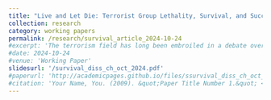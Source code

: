 ```yaml
---
title: "Live and Let Die: Terrorist Group Lethality, Survival, and Success"
collection: research
category: working papers
permalink: /research/survival_article_2024-10-24
#excerpt: 'The terrorism field has long been embroiled in a debate over whether terrorism is an effective coercive tactic. Some argue that terrorism is effective because groups choose the best method available in order to achieve their goals, while others argue that terrorists do not achieve their long-term goals. Missing from this debate is the distinction between key organizational attributes that may benefit or hinder success. This study examines organizational lethality as one such attribute and examines the impact that it has on group success. I show that there is a nonlinear relationship between lethality, success, and failure. Moderate levels of lethality are where groups are most likely to see success, but this is also when they are most likely to be forcibly eliminated.'
#date: 2024-10-24
#venue: 'Working Paper'
slidesurl: '/survival_diss_ch_oct_2024.pdf'
#paperurl: 'http://academicpages.github.io/files/ssurvival_diss_ch_oct_2024.pdf'
#citation: 'Your Name, You. (2009). &quot;Paper Title Number 1.&quot; <i>Journal 1</i>. 1(1).'
---
```

